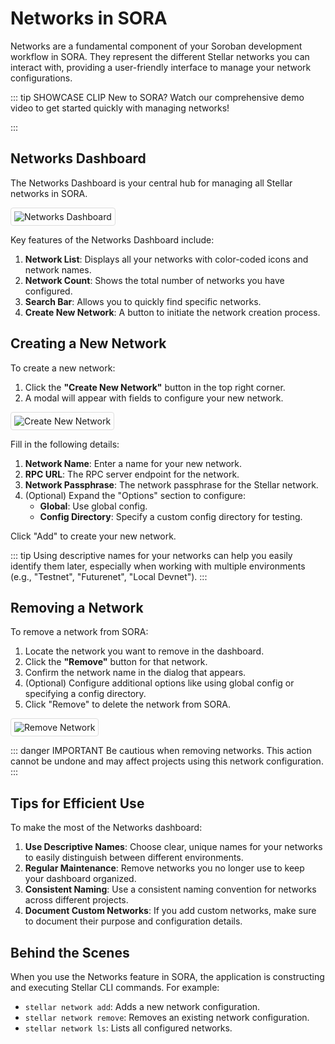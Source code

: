 # Networks in SORA

Networks are a fundamental component of your Soroban development workflow in SORA. They represent the different Stellar networks you can interact with, providing a user-friendly interface to manage your network configurations.

::: tip SHOWCASE CLIP
New to SORA? Watch our comprehensive demo video to get started quickly with managing networks!

<!-- <iframe width="560" height="315" src="https://www.youtube.com/embed/YOUR_VIDEO_ID" frameborder="0" allow="accelerometer; autoplay; clipboard-write; encrypted-media; gyroscope; picture-in-picture" allowfullscreen></iframe> -->
:::

## Networks Dashboard

The Networks Dashboard is your central hub for managing all Stellar networks in SORA.

<div class="image-border">

![Networks Dashboard](/public/features/network/dashboard.png)

</div>

Key features of the Networks Dashboard include:

1. **Network List**: Displays all your networks with color-coded icons and network names.
2. **Network Count**: Shows the total number of networks you have configured.
3. **Search Bar**: Allows you to quickly find specific networks.
4. **Create New Network**: A button to initiate the network creation process.

## Creating a New Network

To create a new network:

1. Click the **"Create New Network"** button in the top right corner.
2. A modal will appear with fields to configure your new network.

<div class="image-border">

![Create New Network](/public/features/network/create.png)

</div>

Fill in the following details:

1. **Network Name**: Enter a name for your new network.
2. **RPC URL**: The RPC server endpoint for the network.
3. **Network Passphrase**: The network passphrase for the Stellar network.
4. (Optional) Expand the "Options" section to configure:
   - **Global**: Use global config.
   - **Config Directory**: Specify a custom config directory for testing.

Click "Add" to create your new network.

::: tip
Using descriptive names for your networks can help you easily identify them later, especially when working with multiple environments (e.g., "Testnet", "Futurenet", "Local Devnet").
:::

## Removing a Network

To remove a network from SORA:

1. Locate the network you want to remove in the dashboard.
2. Click the **"Remove"** button for that network.
3. Confirm the network name in the dialog that appears.
4. (Optional) Configure additional options like using global config or specifying a config directory.
5. Click "Remove" to delete the network from SORA.

<div class="image-border">

![Remove Network](/public/features/network/remove.png)

</div>

::: danger IMPORTANT
Be cautious when removing networks. This action cannot be undone and may affect projects using this network configuration.
:::

## Tips for Efficient Use

To make the most of the Networks dashboard:

1. **Use Descriptive Names**: Choose clear, unique names for your networks to easily distinguish between different environments.
2. **Regular Maintenance**: Remove networks you no longer use to keep your dashboard organized.
3. **Consistent Naming**: Use a consistent naming convention for networks across different projects.
4. **Document Custom Networks**: If you add custom networks, make sure to document their purpose and configuration details.

## Behind the Scenes

When you use the Networks feature in SORA, the application is constructing and executing Stellar CLI commands. For example:

- `stellar network add`: Adds a new network configuration.
- `stellar network remove`: Removes an existing network configuration.
- `stellar network ls`: Lists all configured networks.

<style>
.image-border img {
    border: 1px solid #ddd;
    border-radius: 4px;
    padding: 5px;
}
</style>

